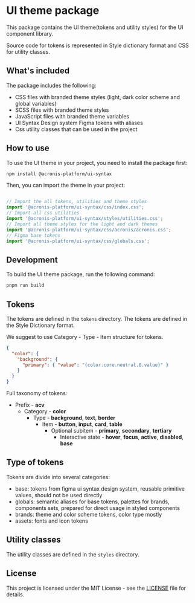 # UI theme package

This package contains the UI theme(tokens and utility styles) for the UI component library.

Source code for tokens is represented in Style dictionary format and CSS for utility classes.

## What's included

The package includes the following:

- CSS files with branded theme styles (light, dark color scheme and global variables)
- SCSS files with branded theme styles
- JavaScript files with branded theme variables
- UI Syntax Design system Figma tokens with aliases
- Css utility classes that can be used in the project

## How to use

To use the UI theme in your project, you need to install the package first:

```bash
npm install @acronis-platform/ui-syntax
```

Then, you can import the theme in your project:

```js

// Import the all tokens, utilities and theme styles
import '@acronis-platform/ui-syntax/css/index.css';
// Import all css utilities
import '@acronis-platform/ui-syntax/styles/utilities.css';
// Import all theme styles for the light and dark themes
import '@acronis-platform/ui-syntax/css/acronis/acronis.css';
// Figma base tokens
import '@acronis-platform/ui-syntax/css/globals.css';
```

## Development

To build the UI theme package, run the following command:

```bash
pnpm run build
```

## Tokens

The tokens are defined in the `tokens` directory. 
The tokens are defined in the Style Dictionary format.

We suggest to use Category - Type - Item structure for tokens.

```json
{
  "color": {
    "background": {
      "primary": { "value": "{color.core.neutral.0.value}" }
    }
  }
}
```

Full taxonomy of tokens:

- Prefix - **acv**
  - Category - **color**
    - Type - **background**, **text**, **border**
      - Item - **button**, **input**, **card**, **table**
        - Optional subitem - **primary**, **secondary**, **tertiary**
            - Interactive state - **hover**, **focus**, **active**, **disabled**, **base** 

## Type of tokens

Tokens are divide into several categories:

- base: tokens from figma ui syntax design system, reusable primitive values, should not be used directly
- globals: semantic aliases for base tokens, palettes for brands, components sets, prepared for direct usage in styled components
- brands: theme and color scheme tokens, color type mostly
- assets: fonts and icon tokens

## Utility classes

The utility classes are defined in the `styles` directory.

## License

This project is licensed under the MIT License - see the [LICENSE](LICENSE) file for details.
